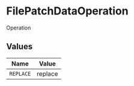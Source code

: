 # FilePatchDataOperation

Operation


## Values

| Name      | Value     |
| --------- | --------- |
| `REPLACE` | replace   |